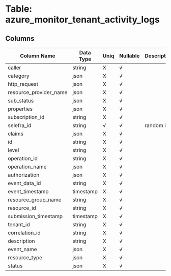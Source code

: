 # Table: azure_monitor_tenant_activity_logs

## Columns 

|  Column Name   |  Data Type  | Uniq | Nullable | Description | 
|  ----  | ----  | ----  | ----  | ---- | 
| caller | string | X | √ |  | 
| category | json | X | √ |  | 
| http_request | json | X | √ |  | 
| resource_provider_name | json | X | √ |  | 
| sub_status | json | X | √ |  | 
| properties | json | X | √ |  | 
| subscription_id | string | X | √ |  | 
| selefra_id | string | √ | √ | random id | 
| claims | json | X | √ |  | 
| id | string | X | √ |  | 
| level | string | X | √ |  | 
| operation_id | string | X | √ |  | 
| operation_name | json | X | √ |  | 
| authorization | json | X | √ |  | 
| event_data_id | string | X | √ |  | 
| event_timestamp | timestamp | X | √ |  | 
| resource_group_name | string | X | √ |  | 
| resource_id | string | X | √ |  | 
| submission_timestamp | timestamp | X | √ |  | 
| tenant_id | string | X | √ |  | 
| correlation_id | string | X | √ |  | 
| description | string | X | √ |  | 
| event_name | json | X | √ |  | 
| resource_type | json | X | √ |  | 
| status | json | X | √ |  | 


